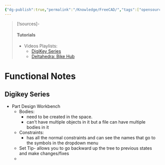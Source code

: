```yaml
---
{"dg-publish":true,"permalink":"/Knowledge/FreeCAD/","tags":["opensource/software"]}
---
```


 

> [!sources]- 
> #### Tutorials
> - Videos Playlists:
> 	- [DigiKey Series](https://www.youtube.com/playlist?list=PLEBQazB0HUyTQkRkbD02DZqnlV6oBMhHB) 
> 	- [Deltahedra: Bike Hub](https://www.youtube.com/watch?v=BVMKqUA7nIc) 


# Functional Notes

## Digikey Series
- Part Design Workbench
	- Bodies:
		- need to be created in the space.
		- can't have multiple objects in it but a file can have multiple bodies in it
	- Constraints: 
		- has all the normal constraints and can see the names that go to the symbols in the dropdown menu
	- Set Tip- allows you to go backward up the tree to previous states and make changes/fixes 
	- 

